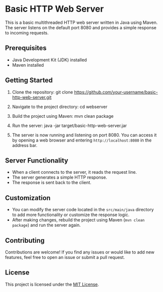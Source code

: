 # Basic HTTP Web Server

This is a basic multithreaded HTTP web server written in Java using Maven. The server listens on the default port 8080 and provides a simple response to incoming requests.

## Prerequisites
- Java Development Kit (JDK) installed
- Maven installed

## Getting Started
1. Clone the repository:
git clone https://github.com/your-username/basic-http-web-server.git

2. Navigate to the project directory:
cd webserver

3. Build the project using Maven:
mvn clean package

4. Run the server:
java -jar target/basic-http-web-server.jar

5. The server is now running and listening on port 8080. You can access it by opening a web browser and entering `http://localhost:8080` in the address bar.

## Server Functionality
- When a client connects to the server, it reads the request line.
- The server generates a simple HTTP response.
- The response is sent back to the client.

## Customization
- You can modify the server code located in the `src/main/java` directory to add more functionality or customize the response logic.
- After making changes, rebuild the project using Maven (`mvn clean package`) and run the server again.

## Contributing
Contributions are welcome! If you find any issues or would like to add new features, feel free to open an issue or submit a pull request.

## License
This project is licensed under the [MIT License](LICENSE).